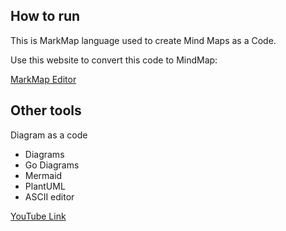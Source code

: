 ## How to run

This is MarkMap language used to create Mind Maps as a Code.

Use this website to convert this code to MindMap: 

[MarkMap Editor](https://markmap.js.org/repl)


## Other tools
Diagram as a code

- Diagrams
- Go Diagrams
- Mermaid
- PlantUML
- ASCII editor

[YouTube Link](https://www.youtube.com/watch?v=jCd6XfWLZsg)
